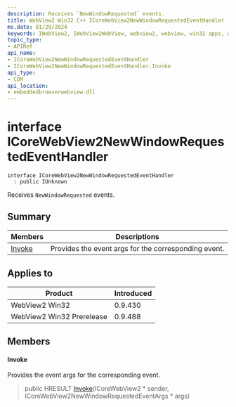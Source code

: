 ```yaml
---
description: Receives `NewWindowRequested` events.
title: WebView2 Win32 C++ ICoreWebView2NewWindowRequestedEventHandler
ms.date: 01/29/2024
keywords: IWebView2, IWebView2WebView, webview2, webview, win32 apps, win32, edge, ICoreWebView2, ICoreWebView2Controller, browser control, edge html, ICoreWebView2NewWindowRequestedEventHandler
topic_type: 
- APIRef
api_name:
- ICoreWebView2NewWindowRequestedEventHandler
- ICoreWebView2NewWindowRequestedEventHandler.Invoke
api_type:
- COM
api_location:
- embeddedbrowserwebview.dll
---
```


# interface ICoreWebView2NewWindowRequestedEventHandler

```
interface ICoreWebView2NewWindowRequestedEventHandler
  : public IUnknown
```

Receives `NewWindowRequested` events.

## Summary

 Members                        | Descriptions
--------------------------------|---------------------------------------------
[Invoke](#invoke) | Provides the event args for the corresponding event.

## Applies to

Product                         | Introduced
--------------------------------|---------------------------------------------
WebView2 Win32            |    0.9.430
WebView2 Win32 Prerelease |    0.9.488

## Members

#### Invoke

Provides the event args for the corresponding event.

> public HRESULT [Invoke](#invoke)(ICoreWebView2 * sender, ICoreWebView2NewWindowRequestedEventArgs * args)

